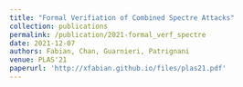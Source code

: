 ```yaml
---
title: "Formal Verifiation of Combined Spectre Attacks"
collection: publications
permalink: /publication/2021-formal_verf_spectre
date: 2021-12-07
authors: Fabian, Chan, Guarnieri, Patrignani
venue: PLAS'21
paperurl: 'http://xfabian.github.io/files/plas21.pdf'
---
```

